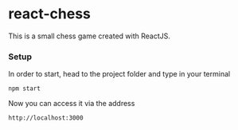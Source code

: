 # react-chess
This is a small chess game created with ReactJS.

### Setup
In order to start, head to the project folder and type in your terminal
```
npm start
```
Now you can access it via the address
```
http://localhost:3000
```